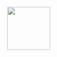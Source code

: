 <img src="https://i.pinimg.com/originals/e7/65/9b/e7659b364022b9337f844a4c898d7462.gif" width="100px">  <br />

